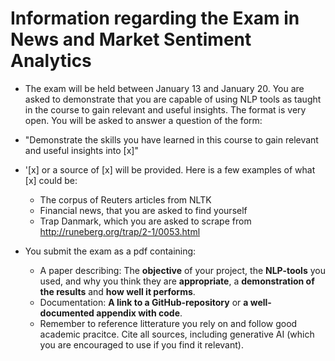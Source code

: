 
# Information regarding the Exam in News and Market Sentiment Analytics

- The exam will be held between January 13 and January 20. You are asked to demonstrate that you are capable of using NLP tools as taught in the course to gain relevant and useful insights. The format is very open. You will be asked to answer a question of the form:
 + "Demonstrate the skills you have learned in this course to gain relevant and useful insights into [x]"

- '[x] or a source of [x] will be provided. Here is a few examples of what [x] could be:
  + The corpus of Reuters articles from NLTK 
  + Financial news, that you are asked to find yourself 
  + Trap Danmark, which you are asked to scrape from http://runeberg.org/trap/2-1/0053.html 


- You submit the exam as a pdf containing: 
  + A paper describing: The **objective** of your project, the **NLP-tools** you used, and why you think they are **appropriate**, a **demonstration of the results** and **how well it performs**. 
  + Documentation: **A link to a GitHub-repository** or **a well-documented appendix with code**.
  + Remember to reference litterature you rely on and follow good academic pracitce. Cite all sources, including generative AI (which you are encouraged to use if you find it relevant). 

